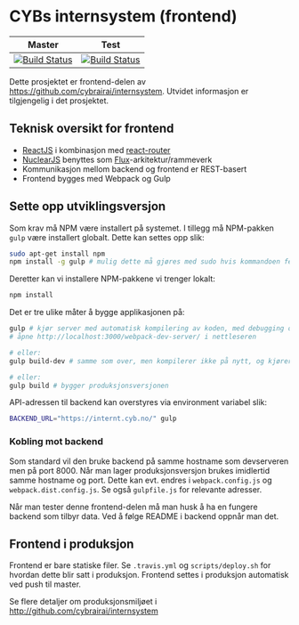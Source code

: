 # CYBs internsystem (frontend)

| Master | Test |
| --- | --- |
| [![Build Status](https://travis-ci.org/cybrairai/internsystem-frontend.svg?branch=master)](https://travis-ci.org/cybrairai/internsystem-frontend) | [![Build Status](https://travis-ci.org/cybrairai/internsystem-frontend.svg?branch=test)](https://travis-ci.org/cybrairai/internsystem-frontend) |

Dette prosjektet er frontend-delen av https://github.com/cybrairai/internsystem. Utvidet informasjon er tilgjengelig i det prosjektet.

## Teknisk oversikt for frontend
* [ReactJS](http://facebook.github.io/react/) i kombinasjon med [react-router](https://github.com/rackt/react-router)
* [NuclearJS](https://optimizely.github.io/nuclear-js/) benyttes som [Flux](https://facebook.github.io/flux/)-arkitektur/rammeverk
* Kommunikasjon mellom backend og frontend er REST-basert
* Frontend bygges med Webpack og Gulp

## Sette opp utviklingsversjon
Som krav må NPM være installert på systemet. I tillegg må NPM-pakken `gulp` være installert globalt. Dette kan settes opp slik:

```bash
sudo apt-get install npm
npm install -g gulp # mulig dette må gjøres med sudo hvis kommandoen feiler
```

Deretter kan vi installere NPM-pakkene vi trenger lokalt:

```bash
npm install
```

Det er tre ulike måter å bygge applikasjonen på:

```bash
gulp # kjør server med automatisk kompilering av koden, med debugging og dev-versjon
# åpne http://localhost:3000/webpack-dev-server/ i nettleseren
```

```bash
# eller:
gulp build-dev # samme som over, men kompilerer ikke på nytt, og kjører ikke server
```

```bash
# eller:
gulp build # bygger produksjonsversjonen

```

API-adressen til backend kan overstyres via environment variabel slik:
```bash
BACKEND_URL="https://internt.cyb.no/" gulp
```

### Kobling mot backend
Som standard vil den bruke backend på samme hostname som devserveren men på port 8000. Når man lager produksjonsversjon brukes imidlertid samme hostname og port. Dette kan evt. endres i `webpack.config.js` og `webpack.dist.config.js`. Se også `gulpfile.js` for relevante adresser.

Når man tester denne frontend-delen må man husk å ha en fungere backend som tilbyr data. Ved å følge README i backend oppnår man det.

## Frontend i produksjon
Frontend er bare statiske filer. Se `.travis.yml` og `scripts/deploy.sh` for hvordan dette blir satt i produksjon. Frontend settes i produksjon automatisk ved push til master.

Se flere detaljer om produksjonsmiljøet i http://github.com/cybrairai/internsystem
